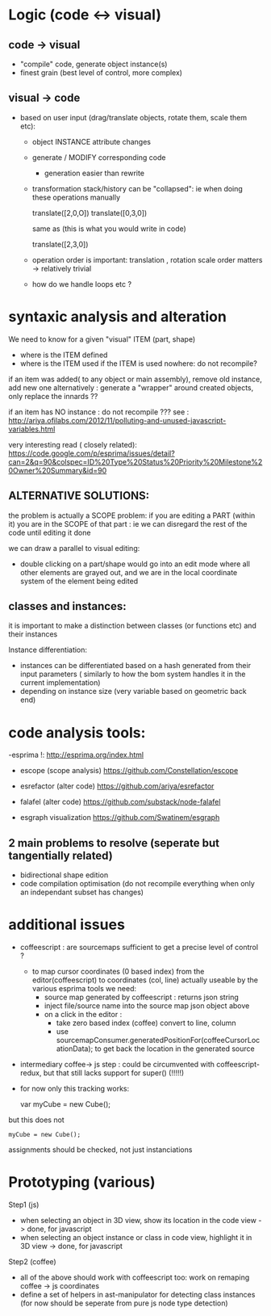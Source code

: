 
Logic (code <-> visual)
=======================

code -> visual
--------------
- "compile" code, generate object instance(s)
- finest grain (best level of control, more complex)

visual -> code
--------------
- based on user input (drag/translate objects, rotate them, scale them etc):
  * object INSTANCE attribute changes 
  * generate / MODIFY corresponding code
    * generation easier than rewrite
  * transformation stack/history can be "collapsed": ie when doing these operations manually
    
    translate([2,0,O])
    translate([0,3,0])
    
    same as (this is what you would write in code)
    
    translate([2,3,0])
  
  * operation order is important: translation , rotation scale order matters -> relatively trivial
  * how do we handle loops etc ? 


syntaxic analysis and alteration
================================

We need to know for a given "visual" ITEM (part, shape)
- where is the ITEM  defined
- where is the ITEM used
if the ITEM is used nowhere: do not recompile? 

if an item was added( to any object or main assembly), remove old instance, add new one
alternatively : generate a "wrapper" around created objects, only replace the innards ??

if an item has NO instance : do not recompile ??? 
  see : http://ariya.ofilabs.com/2012/11/polluting-and-unused-javascript-variables.html

very interesting read ( closely related):
https://code.google.com/p/esprima/issues/detail?can=2&q=90&colspec=ID%20Type%20Status%20Priority%20Milestone%20Owner%20Summary&id=90

ALTERNATIVE SOLUTIONS:
---------------------
the problem is actually a SCOPE problem: 
if you are editing a PART (within it) you are in the SCOPE of that part : ie we can disregard
the rest of the code until editing it done

we can draw a parallel to visual editing: 
  - double clicking on a part/shape would go into an edit mode where all other elements are grayed out,
  and we are in the local coordinate system of the element being edited

classes and instances:
---------------------
it is important to make a distinction between classes (or functions etc) and their instances

Instance differentiation:
 - instances can be differentiated based on a hash generated from their input parameters (
similarly to how the bom system handles it in the current implementation)
  - depending on instance size (very variable based on geometric back end) 

code analysis tools:
====================
-esprima !:
 http://esprima.org/index.html

- escope (scope analysis)
  https://github.com/Constellation/escope

- esrefactor (alter code)
  https://github.com/ariya/esrefactor

- falafel (alter code) https://github.com/substack/node-falafel

- esgraph visualization https://github.com/Swatinem/esgraph

2 main problems to resolve (seperate but tangentially related)
-------------------------
- bidirectional shape edition
- code compilation optimisation (do not recompile everything when
 only an independant subset has changes)


additional issues
=================
- coffeescript : are sourcemaps sufficient to get a precise level of control ?
  * to map cursor coordinates (0 based index) from the editor(coffeescript) to coordinates (col, line) actually
useable by the various esprima tools we need: 
      * source map generated by coffeescript : returns json string
      * inject file/source name into the source map json object above
      * on a click in the editor : 
        - take zero based index (coffee) convert to line, column
        - use sourcemapConsumer.generatedPositionFor(coffeeCursorLocationData); to get back the location in the generated source

- intermediary coffee-> js step : could be circumvented with coffeescript-redux, but that 
still lacks support for super() (!!!!!)

- for now only this tracking works:

    var myCube = new Cube();

but this does not

    myCube = new Cube(); 

assignments should be checked, not just instanciations

Prototyping (various)
=====================
Step1 (js)
- when selecting an object in 3D view, show its location in the code view -> done, for javascript
- when selecting an object instance or class in code view, highlight it in 3D view -> done, for javascript


Step2 (coffee)
- all of the above should work with coffeescript too: work on remaping coffee -> js coordinates
- define a set of helpers in ast-manipulator for detecting class instances (for now should be seperate from pure js node type detection)

